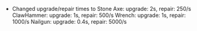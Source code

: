 - Changed upgrade/repair times to
  Stone Axe: upgrade: 2s, repair: 250/s
  ClawHammer: upgrade: 1s, repair: 500/s
  Wrench: upgrade: 1s, repair: 1000/s
  Nailgun: upgrade: 0.4s, repair: 5000/s
